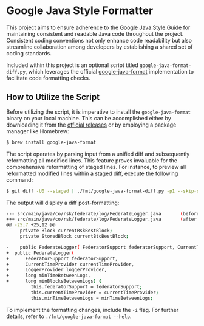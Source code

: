 # Google Java Style Formatter

This project aims to ensure adherence to the [Google Java Style Guide](https://google.github.io/styleguide/javaguide.html) for maintaining consistent and readable Java code throughout the project. Consistent coding conventions not only enhance code readability but also streamline collaboration among developers by establishing a shared set of coding standards.

Included within this project is an optional script titled `google-java-format-diff.py`, which leverages the official [google-java-format](https://github.com/google/google-java-format/tree/master) implementation to facilitate code formatting checks.

## How to Utilize the Script

Before utilizing the script, it is imperative to install the `google-java-format` binary on your local machine. This can be accomplished either by downloading it from the [official releases](https://github.com/google/google-java-format/releases) or by employing a package manager like Homebrew:

```bash
$ brew install google-java-format
```

The script operates by parsing input from a unified diff and subsequently reformatting all modified lines. This feature proves invaluable for the comprehensive reformatting of staged lines. For instance, to preview all reformatted modified lines within a staged diff, execute the following command:

```bash
$ git diff -U0 --staged | ./fmt/google-java-format-diff.py -p1 --skip-sorting-imports --skip-reflowing-long-strings
```

The output will display a diff post-formatting:

```bash
--- src/main/java/co/rsk/federate/log/FederateLogger.java       (before formatting)
+++ src/main/java/co/rsk/federate/log/FederateLogger.java       (after formatting)
@@ -25,7 +25,12 @@
     private Block currentRskBestBlock;
     private StoredBlock currentBtcBestBlock;

-    public FederateLogger( FederatorSupport federatorSupport, CurrentTimeProvider currentTimeProvider, LoggerProvider loggerProvider, long minTimeBetweenLogs, long minBlocksBetweenLogs) {
+  public FederateLogger(
+      FederatorSupport federatorSupport,
+      CurrentTimeProvider currentTimeProvider,
+      LoggerProvider loggerProvider,
+      long minTimeBetweenLogs,
+      long minBlocksBetweenLogs) {
         this.federatorSupport = federatorSupport;
         this.currentTimeProvider = currentTimeProvider;
         this.minTimeBetweenLogs = minTimeBetweenLogs;
```

To implement the formatting changes, include the `-i` flag. For further details, refer to `./fmt/google-java-format --help`.

